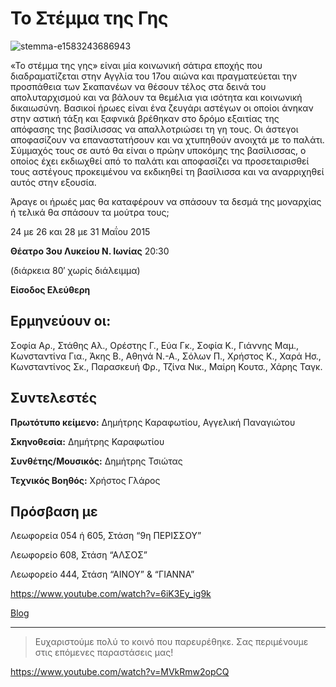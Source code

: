 # Το Στέμμα της Γης

![stemma-e1583243686943](https://github.com/theatrikiopa/theatrikiopa.eu/assets/16403754/0b14930c-1335-425e-8446-364a90c9177e)

«Το στέμμα της γης» είναι μία κοινωνική σάτιρα εποχής που διαδραματίζεται στην Αγγλία του 17ου αιώνα και πραγματεύεται την προσπάθεια των Σκαπανέων να θέσουν τέλος στα δεινά του απολυταρχισμού και να βάλουν τα θεμέλια για ισότητα και κοινωνική δικαιωσύνη. Βασικοί ήρωες είναι ένα ζευγάρι αστέγων οι οποίοι άνηκαν στην αστική τάξη και ξαφνικά βρέθηκαν στο δρόμο εξαιτίας της απόφασης της βασίλισσας να απαλλοτριώσει τη γη τους. Οι άστεγοι αποφασίζουν να επαναστατήσουν και να χτυπηθούν ανοιχτά με το παλάτι. Σύμμαχός τους σε αυτό θα είναι ο πρώην υποκόμης της βασίλισσας, ο οποίος έχει εκδιωχθεί από το παλάτι και αποφασίζει να προσεταιρισθεί τους αστέγους προκειμένου να εκδικηθεί τη βασίλισσα και να αναρριχηθεί αυτός στην εξουσία.

Άραγε οι ήρωές μας θα καταφέρουν να σπάσουν τα δεσμά της μοναρχίας ή τελικά θα σπάσουν τα μούτρα τους;

24 με 26 και 28 με 31 Μαΐου 2015

**Θέατρο 3ου Λυκείου Ν. Ιωνίας** 20:30

(διάρκεια 80′ χωρίς διάλειμμα)

**Είσοδος Ελεύθερη**

## Ερμηνεύουν οι:
Σοφία Αρ., Στάθης Αλ., Ορέστης Γ., Εύα Γκ., Σοφία Κ., Γιάννης Μαμ., Κωνσταντίνα Για., Άκης Β., Αθηνά Ν.-Α., Σόλων Π., Χρήστος Κ., Χαρά Ησ., Κωνσταντίνος Σκ., Παρασκευή Φρ., Τζίνα Νικ., Μαίρη Κουτσ., Χάρης Ταγκ.

## Συντελεστές
**Πρωτότυπο κείμενο:** Δημήτρης Καραφωτίου, Αγγελική Παναγιώτου

**Σκηνοθεσία:** Δημήτρης Καραφωτίου

**Συνθέτης/Μουσικός:** Δημήτρης Τσιώτας

**Τεχνικός Βοηθός:** Χρήστος Γλάρος

## Πρόσβαση με
Λεωφορεία 054 ή 605, Στάση “9η ΠΕΡΙΣΣΟΥ”

Λεωφορείο 608, Στάση “ΑΛΣΟΣ”

Λεωφορείο 444, Στάση “ΑΙΝΟΥ” & “ΓΙΑΝΝΑ”

https://www.youtube.com/watch?v=6iK3Ey_ig9k

[Blog](http://earthcrowntheatre.blogspot.gr/)

***
> Ευχαριστούμε πολύ το κοινό που παρευρέθηκε.
> Σας περιμένουμε στις επόμενες παραστάσεις μας!

https://www.youtube.com/watch?v=MVkRmw2opCQ

